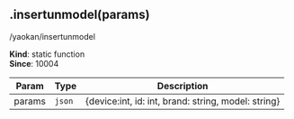 <a name="module_miot/service/smarthome.insertunmodel"></a>

## .insertunmodel(params)
/yaokan/insertunmodel

**Kind**: static function  
**Since**: 10004  

| Param | Type | Description |
| --- | --- | --- |
| params | <code>json</code> | {device:int, id: int, brand: string, model: string} |

